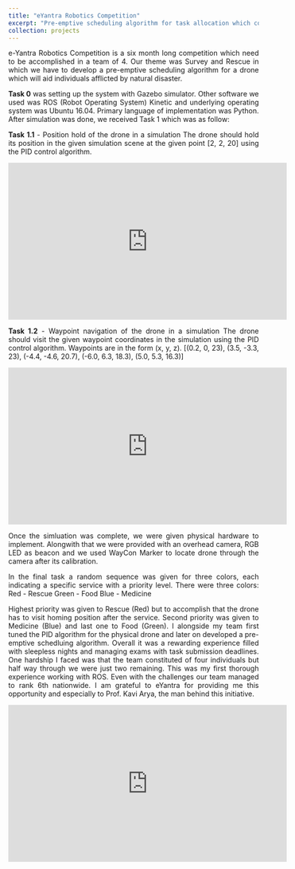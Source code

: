 ```yaml
---
title: "eYantra Robotics Competition"
excerpt: "Pre-emptive scheduling algorithm for task allocation which could be used in drones at the time of survey and rescue in disaster afflicted areas.<br/><img src='/images/projects/eyrc/eyrc_pv.jpg'>"
collection: projects
---
```


<p style="text-align: justify">
e-Yantra Robotics Competition is a six month long competition which need to be accomplished in a team of 4. Our theme was Survey and Rescue in which we have to develop a pre-emptive scheduling algorithm for a drone which will aid individuals afflicted by natural disaster.</p>

<p style="text-align: justify">
<b>Task 0</b> was setting up the system with Gazebo simulator. Other software we used was ROS (Robot Operating System) Kinetic and underlying operating system was Ubuntu 16.04. Primary language of implementation was Python. After simulation was done, we received Task 1 which was as follow:</p>

<p style="text-align: justify">
<b>Task 1.1</b> - Position hold of the drone in a simulation
	   The drone should hold its position in the given simulation scene at the given point [2, 2, 20] using the PID control algorithm.
</p>

<p style="text-align: justify">
<iframe width="560" height="315" src="https://www.youtube.com/embed/xRDrj8BBL4Y?si=0mCUtrI0Pf1qUYVv" title="YouTube video player" frameborder="0" allow="accelerometer; autoplay; clipboard-write; encrypted-media; gyroscope; picture-in-picture; web-share" allowfullscreen></iframe></p>

<p style="text-align: justify">
<b>Task 1.2</b> - Waypoint navigation of the drone in a simulation
	   The drone should visit the given waypoint coordinates in the simulation using the PID control algorithm. Waypoints are in the form (x, y, z).
	   [(0.2, 0, 23), (3.5, -3.3, 23), (-4.4, -4.6, 20.7), (-6.0, 6.3, 18.3), (5.0, 5.3, 16.3)]
</p>

<p style="text-align: justify">
<iframe width="560" height="315" src="https://www.youtube.com/embed/p4Qnun8-WfE?si=4zsKicBg2dkS9Vfi" title="YouTube video player" frameborder="0" allow="accelerometer; autoplay; clipboard-write; encrypted-media; gyroscope; picture-in-picture; web-share" allowfullscreen></iframe></p>

<p style="text-align: justify">
Once the simluation was complete, we were given physical hardware to implement. Alongwith that we were provided with an overhead camera, RGB LED as beacon and we used WayCon Marker to locate drone through the camera after its calibration.</p>

<p style="text-align: justify">
In the final task a random sequence was given for three colors, each indicating a specific service with a priority level. There were three colors:
Red - Rescue
Green - Food
Blue - Medicine
</p>

<p style="text-align: justify">
Highest priority was given to Rescue (Red) but to accomplish that the drone has to visit homing position after the service. Second priority was given to Medicine (Blue) and last one to Food (Green). I alongside my team first tuned the PID algorithm for the physical drone and later on developed a pre-emptive schedluing algorithm. Overall it was a rewarding experience filled with sleepless nights and managing exams with task submission deadlines. One hardship I faced was that the team constituted of four individuals but half way through we were just two remaining. This was my first thorough experience working with ROS. Even with the challenges our team managed to rank 6th nationwide. I am grateful to eYantra for providing me this opportunity and especially to Prof. Kavi Arya, the man behind this initiative.</p>

<p style="text-align: justify">
<iframe width="560" height="315" src="https://www.youtube.com/embed/91-KuGHN9CY?si=PXUnFKIFkjv-0yfb" title="YouTube video player" frameborder="0" allow="accelerometer; autoplay; clipboard-write; encrypted-media; gyroscope; picture-in-picture; web-share" allowfullscreen></iframe></p>
